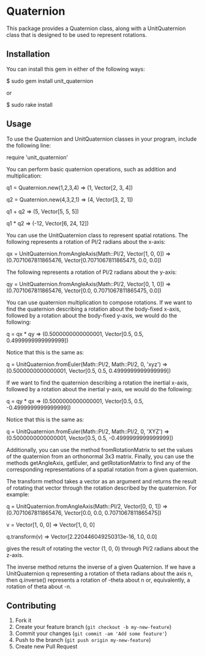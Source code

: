 # Quaternion

This package provides a Quaternion class, along with a UnitQuaternion
class that is designed to be used to represent rotations.

## Installation

You can install this gem in either of the following ways:

$ sudo gem install unit_quaternion

or

$ sudo rake install

## Usage

To use the Quaternion and UnitQuaternion classes in your program,
include the following line:

require 'unit_quaternion'

You can perform basic quaternion operations, such as addition and multiplication:

q1 = Quaternion.new(1,2,3,4)
=> (1, Vector[2, 3, 4])

q2 = Quaternion.new(4,3,2,1)
=> (4, Vector[3, 2, 1])

q1 + q2
=> (5, Vector[5, 5, 5])

q1 * q2
=> (-12, Vector[6, 24, 12])

You can use the UnitQuaternion class to represent spatial rotations.
The following represents a rotation of PI/2 radians about the x-axis:

qx = UnitQuaternion.fromAngleAxis(Math::PI/2, Vector[1, 0, 0])
=> (0.7071067811865476, Vector[0.7071067811865475, 0.0, 0.0])

The following represents a rotation of PI/2 radians about the y-axis:

qy = UnitQuaternion.fromAngleAxis(Math::PI/2, Vector[0, 1, 0])
=> (0.7071067811865476, Vector[0.0, 0.7071067811865475, 0.0])

You can use quaternion multiplication to compose rotations.  If we
want to find the quaternion describing a rotation about the body-fixed
x-axis, followed by a rotation about the body-fixed y-axis, we would
do the following:

q = qx * qy
=> (0.5000000000000001, Vector[0.5, 0.5, 0.4999999999999999])

Notice that this is the same as:

q = UnitQuaternion.fromEuler(Math::PI/2, Math::PI/2, 0, 'xyz')
=> (0.5000000000000001, Vector[0.5, 0.5, 0.4999999999999999])

If we want to find the quaternion describing a rotation the inertial
x-axis, followed by a rotation about the inertial y-axis, we would do
the following:

q = qy * qx
=> (0.5000000000000001, Vector[0.5, 0.5, -0.4999999999999999])

Notice that this is the same as:

q = UnitQuaternion.fromEuler(Math::PI/2, Math::PI/2, 0, 'XYZ')
=> (0.5000000000000001, Vector[0.5, 0.5, -0.4999999999999999])

Additionally, you can use the method fromRotationMatrix to set the
values of the quaternion from an orthonormal 3x3 matrix.  Finally, you
can use the methods getAngleAxis, getEuler, and getRotationMatrix to
find any of the corresponding representations of a spatial rotation
from a given quaternion.

The transform method takes a vector as an argument and returns the
result of rotating that vector through the rotation described by the
quaternion.  For example:

q = UnitQuaternion.fromAngleAxis(Math::PI/2, Vector[0, 0, 1])
=> (0.7071067811865476, Vector[0.0, 0.0, 0.7071067811865475])

v = Vector[1, 0, 0]
=> Vector[1, 0, 0]

q.transform(v)
=> Vector[2.220446049250313e-16, 1.0, 0.0]

gives the result of rotating the vector (1, 0, 0) through PI/2 radians
about the z-axis.

The inverse method returns the inverse of a given Quaternion.  If we
have a UnitQuaternion q representing a rotation of theta radians about
the axis n, then q.inverse() represents a rotation of -theta about n
or, equivalently, a rotation of theta about -n.

## Contributing

1. Fork it
2. Create your feature branch (`git checkout -b my-new-feature`)
3. Commit your changes (`git commit -am 'Add some feature'`)
4. Push to the branch (`git push origin my-new-feature`)
5. Create new Pull Request
